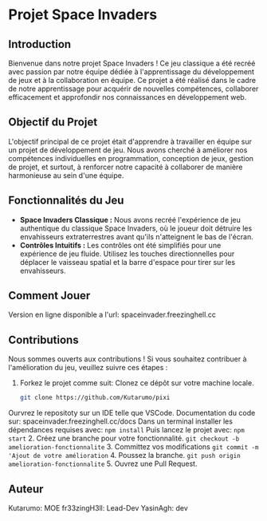 # Projet Space Invaders

## Introduction
Bienvenue dans notre projet Space Invaders ! Ce jeu classique a été recréé avec passion par notre équipe dédiée à l'apprentissage du développement de jeux et à la collaboration en équipe. Ce projet a été réalisé dans le cadre de notre apprentissage pour acquérir de nouvelles compétences, collaborer efficacement et approfondir nos connaissances en développement web.

## Objectif du Projet
L'objectif principal de ce projet était d'apprendre à travailler en équipe sur un projet de développement de jeu. Nous avons cherché à améliorer nos compétences individuelles en programmation, conception de jeux, gestion de projet, et surtout, à renforcer notre capacité à collaborer de manière harmonieuse au sein d'une équipe.

## Fonctionnalités du Jeu
- **Space Invaders Classique :** Nous avons recréé l'expérience de jeu authentique du classique Space Invaders, où le joueur doit détruire les envahisseurs extraterrestres avant qu'ils n'atteignent le bas de l'écran.
- **Contrôles Intuitifs :** Les contrôles ont été simplifiés pour une expérience de jeu fluide. Utilisez les touches directionnelles pour déplacer le vaisseau spatial et la barre d'espace pour tirer sur les envahisseurs.

## Comment Jouer
Version en ligne disponible a l'url: spaceinvader.freezinghell.cc

## Contributions

Nous sommes ouverts aux contributions ! Si vous souhaitez contribuer à l'amélioration du jeu, veuillez suivre ces étapes :

1. Forkez le projet comme suit:
Clonez ce dépôt sur votre machine locale.
   ```bash
   git clone https://github.com/Kutarumo/pixi
   ```
Ourvrez le repositoty sur un IDE telle que VSCode. Documentation du code sur: spaceinvader.freezinghell.cc/docs
Dans un terminal installer les dépendances requises avec:
    ```
    npm install
    ```
Puis lancez le projet avec:
    ```
    npm start
    ```
2. Créez une branche pour votre fonctionnalité. 
    ```
    git checkout -b amelioration-fonctionnalite
    ```
3. Committez vos modifications 
    ```
    git commit -m 'Ajout de votre amélioration
    ```
4. Poussez la branche. 
    ```
    git push origin amelioration-fonctionnalite
    ```
5. Ouvrez une Pull Request.

## Auteur
Kutarumo: MOE
fr33zingH3ll: Lead-Dev
YasinAgh: dev